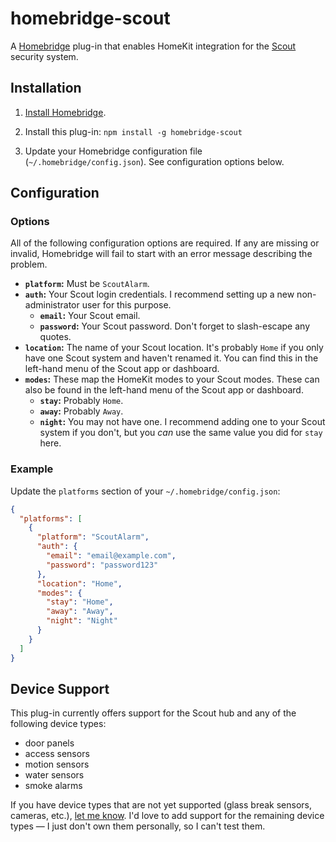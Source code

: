 # homebridge-scout

A [Homebridge](https://homebridge.io/) plug-in that enables HomeKit integration for the [Scout](https://scoutalarm.com/) security system.

## Installation

1. [Install Homebridge](https://www.npmjs.com/package/homebridge#installation).

2. Install this plug-in: `npm install -g homebridge-scout`

3. Update your Homebridge configuration file (`~/.homebridge/config.json`). See configuration options below.

## Configuration

### Options

All of the following configuration options are required. If any are missing or invalid, Homebridge will fail to start with an error message describing the problem.

* **`platform`:** Must be `ScoutAlarm`.
* **`auth`:** Your Scout login credentials. I recommend setting up a new non-administrator user for this purpose.
  * **`email`:** Your Scout email.
  * **`password`:** Your Scout password. Don't forget to slash-escape any quotes.
* **`location`:** The name of your Scout location. It's probably `Home` if you only have one Scout system and haven't renamed it. You can find this in the left-hand menu of the Scout app or dashboard.
* **`modes`:** These map the HomeKit modes to your Scout modes. These can also be found in the left-hand menu of the Scout app or dashboard.
  * **`stay`:** Probably `Home`.
  * **`away`:** Probably `Away`.
  * **`night`:** You may not have one. I recommend adding one to your Scout system if you don't, but you *can* use the same value you did for `stay` here.

### Example

Update the `platforms` section of your `~/.homebridge/config.json`:

```json
{
  "platforms": [
    {
      "platform": "ScoutAlarm",
      "auth": {
        "email": "email@example.com",
        "password": "password123"
      },
      "location": "Home",
      "modes": {
        "stay": "Home",
        "away": "Away",
        "night": "Night"
      }
    }
  ]
}
```

## Device Support

This plug-in currently offers support for the Scout hub and any of the following device types:

* door panels
* access sensors
* motion sensors
* water sensors
* smoke alarms

If you have device types that are not yet supported (glass break sensors, cameras, etc.), [let me know](https://github.com/jordanryanmoore/homebridge-scout/issues). I'd love to add support for the remaining device types — I just don't own them personally, so I can't test them.
